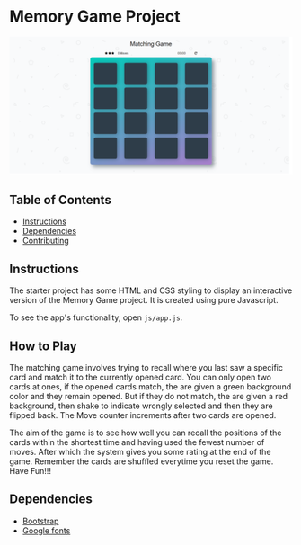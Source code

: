 # Memory Game Project

![](<img/Memory_Game(JS).png>)

## Table of Contents

- [Instructions](#instructions)
- [Dependencies](#dependencies)
- [Contributing](#contributing)

## Instructions

The starter project has some HTML and CSS styling to display an interactive version of the Memory Game project.
It is created using pure Javascript.

To see the app's functionality, open `js/app.js`.

## How to Play

The matching game involves trying to recall where you last saw a specific card and match it to the currently opened card. You can only open two cards at ones, if the opened cards match, the are given a green background color and they remain opened. But if they do not match, the are given a red background, then shake to indicate wrongly selected and then they are flipped back. The Move counter increments after two cards are opened.

The aim of the game is to see how well you can recall the positions of the cards within the shortest time and having used the fewest number of moves. After which the system gives you some rating at the end of the game. Remember the cards are shuffled everytime you reset the game. Have Fun!!!

## Dependencies

- [Bootstrap](https://maxcdn.bootstrapcdn.com/font-awesome/4.6.1/css/font-awesome.min.css)
- [Google fonts](https://fonts.googleapis.com/css?family=Coda)
